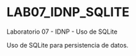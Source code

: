 # LAB07_IDNP_SQLITE
Laboratorio 07 - IDNP - Uso de SQLite

Uso de SQLite para persistencia de datos.

